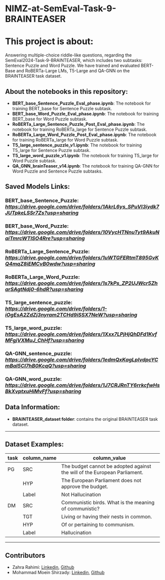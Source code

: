 # NIMZ-at-SemEval-Task-9-BRAINTEASER

# This project is about:
Answering multiple-choice riddle-like questions, regarding the SemEval2024-Task-9-BRAINTEASER, which includes two subtasks: Sentence Puzzle and Word Puzzle.
We have trained and evaluated BERT-Base and RoBERTa-Large LMs, T5-Large and QA-GNN on the BRAINTEASER task dataset.

## About the notebooks in this repository:
- **BERT_base_Sentence_Puzzle_Eval_phase.ipynb**: The notebook for training BERT_base for Sentence Puzzle subtask.
- **BERT_base_Word_Puzzle_Eval_phase.ipynb**: The notebook for training BERT_base for Word Puzzle subtask.
- **RoBERTa_Large_Sentence_Puzzle_Post_Eval_phase.ipynb**: The notebook for training RoBERTa_large for Sentence Puzzle subtask.
- **RoBERTa_Large_Word_Puzzle_Post_Eval_phase.ipynb**: The notebook for training RoBERTa_large for Word Puzzle subtask.
- **T5_large_sentence_puzzle_v1.ipynb**: The notebook for training T5_large for Sentence Puzzle subtask.
- **T5_large_word_puzzle_v1.ipynb**: The notebook for training T5_large for Word Puzzle subtask.
- **QA_GNN_brainTeaser_v14.ipynb**: The notebook for training QA-GNN for Word Puzzle and Sentence Puzzle subtasks.


## Saved Models Links:
### BERT_base_Sentence_Puzzle: *https://drive.google.com/drive/folders/1AkrL6ys_SPuVI3iydk7JUTpkeLSSr7Zs?usp=sharing*

### BERT_base_Word_Puzzle: *https://drive.google.com/drive/folders/10VycHTNnuTyt9AkuNaiTmrcWTlSO4Rre?usp=sharing*

### RoBERTa_Large_Sentence_Puzzle: *https://drive.google.com/drive/folders/1uWTGFERtmT895GvKQ4mqZ8iEMCvB0wdw?usp=sharing*

### RoBERTa_Large_Word_Puzzle: *https://drive.google.com/drive/folders/1s7kPs_ZP2UJWcr5ZharSAgtNdj0-6hdR?usp=sharing*

### T5_large_sentence_puzzle: *https://drive.google.com/drive/folders/1-iOgEsA2ZdZj3nyram2TCHd9iSSX7NeW?usp=sharing*

### T5_large_word_puzzle: *https://drive.google.com/drive/folders/1Xxx7LPjHjQhDFd1KvfMFgjVXMuJ_ChHf?usp=sharing*

### QA-GNN_sentence_puzzle: *https://drive.google.com/drive/folders/1edmQxKagLplvdpcYCmBal5Cl7hB0KcqQ?usp=sharing*

### QA-GNN_word_puzzle: *https://drive.google.com/drive/folders/1J7CRJRnTY6rrkcfwHsBkXvptxuHiMvFf?usp=sharing*


## Data Information:
- **BRAINTEASER_dataset folder**: contains the original BRAINTEASER task dataset.


---------------------------------------
## Dataset Examples:

| task | column_name | column_value |
|----------|----------|-------------------------------------------------------------------|
| PG    | SRC| The budget cannot be adopted against the will of the European Parliament.|
|          | HYP|  The European Parliament does not approve the budget. |
|          | Label| Not Hallucination|
| DM    | SRC| Communistic birds. What is the meaning of communistic? |
|          | TGT| Living or having their nests in common. |
|          | HYP|Of or pertaining to communism. |
|          | Label| Hallucination|


------------------

## Contributors
- Zahra Rahimi: [Linkedin](https://www.linkedin.com/in/zahra-rahimi-7a089115b/), [Github](https://github.com/z-rahimi-r)
- Mohammad Moein Shirzady: [Linkedin](https://www.linkedin.com/in/shirzady/), [Github](https://github.com/shirzady1934)



